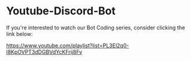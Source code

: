 # Youtube-Discord-Bot
If you're interested to watch our Bot Coding series, consider clicking the link below:

https://www.youtube.com/playlist?list=PL3El2q0-l8KpOVPT3dDGBVdYcKFrij8Fv
